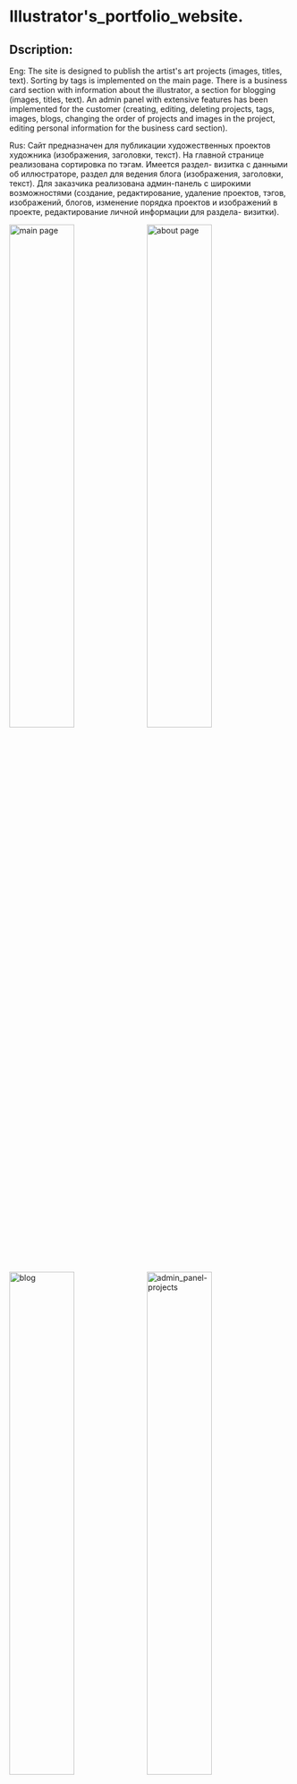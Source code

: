 # Illustrator's_portfolio_website.

## Dscription:
Eng:
The site is designed to publish the artist's art projects (images, titles, text). Sorting by tags is implemented on the main page. There is a business card section with information about the illustrator, a section for blogging (images, titles, text). An admin panel with extensive features has been implemented for the customer (creating, editing, deleting projects, tags, images, blogs, changing the order of projects and images in the project, editing personal information for the business card section).

Rus:
Сайт предназначен для публикации художественных проектов художника (изображения, заголовки, текст). На главной странице реализована сортировка по тэгам. Имеется раздел- визитка с данными об иллюстраторе, раздел для ведения блога (изображения, заголовки, текст). Для заказчика реализована админ-панель с широкими возможностями (создание, редактирование, удаление проектов, тэгов, изображений, блогов, изменение порядка проектов и изображений в проекте, редактирование личной информации для раздела- визитки).

<img src="https://github.com/user-attachments/assets/a7aecf7d-a00c-4041-81d4-6611984a7a6c" alt="main page" width="48%"/>  <img src="https://github.com/user-attachments/assets/8b1adaca-133b-4cc1-a8a9-5f8d8cb985fc" alt="about page" width="48%"/>  <img src="https://github.com/user-attachments/assets/e795cf24-3b00-45f6-bb92-2752ea872a18" alt="blog" width="48%"/>  <img src="https://github.com/user-attachments/assets/d1a3a8ec-af1a-40b5-97e5-3a1514d1c82c" alt="admin_panel-projects" width="48%"/>

The website is available via the link: https://victoriastebleva.com/

## Technologies:
![Python](https://img.shields.io/badge/Python-3.9-blue)  ![Flask](https://img.shields.io/badge/Flask-2.3-blue)  ![Flask SQLAlchemy](https://img.shields.io/badge/Flask%20SQLAlchemy-3.1-blue)  ![Flask Admin](https://img.shields.io/badge/Flask%20Admin-1.6-blue)  ![WTForms](https://img.shields.io/badge/WTForms-3.1-blue)  ![Flask WTF](https://img.shields.io/badge/Flask%20WTF-1.2-blue)  ![Jinja2](https://img.shields.io/badge/Jinja2-blue) 


Flask, Flask-SQLAlchemy, WTForms и Flask-WTF, Flask-Admin, Jinja2.

## Author:
[Steblev Konstantin](https://github.com/KonstantinSKS)
